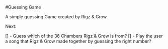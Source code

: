 #Guessing Game

A simple guessing Game created by Rigz & Grow

Next:

[] - Guess which of the 36 Chambers Rigz & Grow is from?
[] - Play the user a song that Rigz & Grow made together by guessing the right number?

